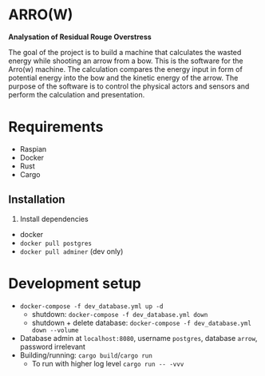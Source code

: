 # ARRO(W)
__Analysation of Residual Rouge Overstress__

The goal of the project is to build a machine that calculates the wasted energy while shooting an arrow from a bow.
This is the software for the Arro(w) machine.
The calculation compares the energy input in form of potential energy into the bow and the kinetic energy of the arrow.
The purpose of the software is to control the physical actors and sensors and perform the calculation and presentation.

# Requirements
* Raspian
* Docker
* Rust
* Cargo

## Installation
1. Install dependencies
  - docker
  - `docker pull postgres`
  - `docker pull adminer` (dev only)

# Development setup
* `docker-compose -f dev_database.yml up -d`
  - shutdown: `docker-compose -f dev_database.yml down`
  - shutdown + delete database: `docker-compose -f dev_database.yml down --volume`
* Database admin at `localhost:8080`, username `postgres`, database `arrow`, password irrelevant
* Building/running: `cargo build`/`cargo run`
  - To run with higher log level `cargo run -- -vvv`
